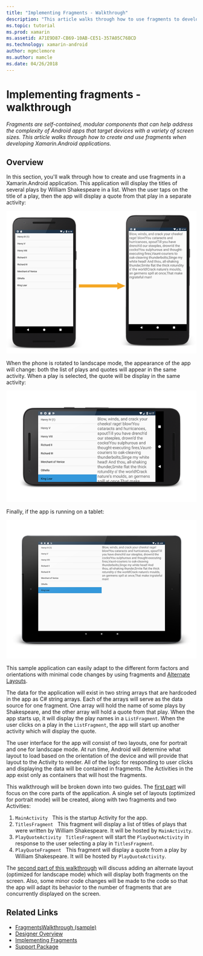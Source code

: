 ```yaml
---
title: "Implementing Fragments - Walkthrough"
description: "This article walks through how to use fragments to develop Xamarin.Android applications."
ms.topic: tutorial
ms.prod: xamarin
ms.assetid: A71E9D87-CB69-10AB-CE51-357A05C76BCD
ms.technology: xamarin-android
author: mgmclemore
ms.author: mamcle
ms.date: 04/26/2018
---
```


# Implementing fragments - walkthrough

_Fragments are self-contained, modular components that can help address the complexity of Android apps that target devices with a variety of screen sizes. This article walks through how to create and use fragments when developing Xamarin.Android applications._

## Overview

In this section, you'll walk through how to create and use fragments in a Xamarin.Android application. This application will display the titles of several plays by William Shakespeare in a list. When the user taps on the title of a play, then the app will display a quote from that play in a separate activity:

[![App running on an Android phone in portrait mode](./images/intro-screenshot-phone-sml.png)](./images/intro-screenshot-phone.png#lightbox)

When the phone is rotated to landscape mode, the appearance of the app will change: both the list of plays and quotes will appear in the same activity. When a play is selected, the quote will be display in the same activity:

[![App running on an Android phone in landscape mode](./images/intro-screenshot-phone-land-sml.png)](./images/intro-screenshot-phone-land.png#lightbox)

Finally, if the app is running on a tablet:

[![App running on an Android tablet](./images/intro-screenshot-tablet-sml.png)](./images/intro-screenshot-tablet.png#lightbox)

This sample application can easily adapt to the different form factors and orientations with minimal code changes by using fragments and [Alternate Layouts](/xamarin/android/app-fundamentals/resources-in-android/alternate-resources).

The data for the application will exist in two string arrays that are hardcoded in the app as C# string arrays. Each of the arrays will serve as the data source for one fragment.  One array will hold the name of some plays by Shakespeare, and the other array will hold a quote from that play. When the app starts up, it will display the play names in a `ListFragment`. When the user clicks on a play in the `ListFragment`, the app will start up another activity which will display the quote.

The user interface for the app will consist of two layouts, one for portrait and one for landscape mode. At run time, Android will determine what layout to load based on the orientation of the device and will provide that layout to the Activity to render. All of the logic for responding to user clicks and displaying the data will be contained in fragments. The Activities in the app exist only as containers that will host the fragments.

This walkthrough will be broken down into two guides. The [first part](./walkthrough.md) will focus on the core parts of the application. A single set of layouts (optimized for portrait mode) will be created, along with two fragments and two Activities:

1. `MainActivity` &nbsp; This is the startup Activity for the app.
1. `TitlesFragment` &nbsp; This fragment will display a list of titles of plays that were written by William Shakespeare. It will be hosted by `MainActivity`.
1. `PlayQuoteActivity` &nbsp; `TitlesFragment` will start the `PlayQuoteActivity` in response to the user selecting a play in `TitlesFragment`.
1. `PlayQuoteFragment` &nbsp; This fragment will display a quote from a play by William Shakespeare. It will be hosted by `PlayQuoteActivity`.

The [second part of this walkthrough](./walkthrough-landscape.md) will discuss adding an alternate layout (optimized for landscape mode) which will display both fragments on the screen. Also, some minor code changes will be made to the code so that the app will adapt its behavior to the number of fragments that are concurrently displayed on the screen.

## Related Links

- [FragmentsWalkthrough (sample)](https://developer.xamarin.com/samples/monodroid/FragmentsWalkthrough/)
- [Designer Overview](~/android/user-interface/android-designer/index.md)
- [Implementing Fragments](http://developer.android.com/guide/topics/fundamentals/fragments.html)
- [Support Package](http://developer.android.com/sdk/compatibility-library.html)
